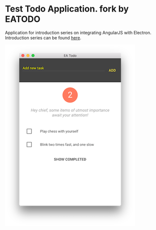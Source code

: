 # Test Todo Application. fork by EATODO

Application for introduction series on integrating AngularJS with Electron. Introduction series can be found [here](http://electron.rocks/electron-angularjs/).

![image](preview.png)

